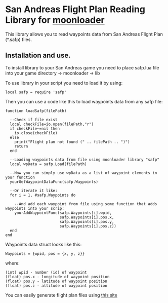 # San Andreas Flight Plan Reading Library for [moonloader](https://www.blast.hk/threads/13305/)
This library allows you to read waypoints data from San Andreas Flight Plan (*.safp) files.

## Installation and use.
To install library to your San Andreas game you need to place safp.lua file into your game directory -> moonloader -> lib

To use library in your script you need to load it by using:

```local safp = require 'safp' ```

Then you can use a code like this to load waypoints data from any safp file: 

```
function loadSafp(filePath)

  --Check if file exist
  local checkFile=io.open(filePath,"r")
  if checkFile~=nil then
    io.close(checkFile)
  else
    print("Flight plan not found (" .. filePath .. ")")
    return
  end

  --Loading waypoints data from file using moonloader library "safp"
  local wpData = safp.Load(filePath)

  --Now you can simply use wpData as a list of waypoint elements in your function
  yourGetWaypointDataFunc(safp.Waypoints)

  --Or iterate it like:
  for i = 1, #safp.Waypoints do

    --And add each waypoint from file using some function that adds waypoints into your scrip:
    yourAddWaypointFunc(safp.Waypoints[i].wpid,
                        safp.Waypoints[i].pos.x,
                        safp.Waypoints[i].pos.y,
                        safp.Waypoints[i].pos.z))
  end
end
```

Waypoints data struct looks like this:

```
Waypoints = {wpid, pos = {x, y, z}} 
```

where:

```
(int) wpid - number (id) of waypoint
(float) pos.x - longitude of waypoint position
(float) pos.y - latitude of waypoint position
(float) pos.z - altitude of waypoint position
```

You can easily generate flight plan files using [this site](http://sampmap.ru/samap)
